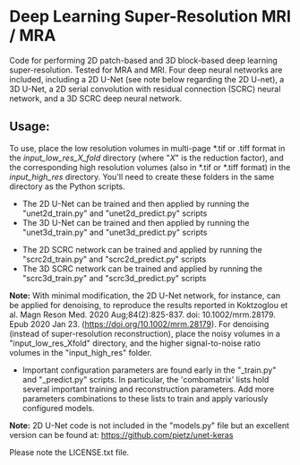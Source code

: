 # Deep Learning Super-Resolution MRI / MRA

Code for performing 2D patch-based and 3D block-based deep learning super-resolution. Tested for MRA and MRI. Four deep neural networks are included, including a 2D U-Net (see note below regarding the 2D U-net), a 3D U-Net, a 2D serial convolution with residual connection (SCRC) neural network, and a 3D SCRC deep neural network.

## Usage:

To use, place the low resolution volumes in multi-page *.tif or .tiff format in the _input_low_res_X_fold_ directory (where "_X_" is the reduction factor), and the corresponding high resolution volumes (also in *.tif or *.tiff format) in the _input_high_res_ directory. You'll need to create these folders in the same directory as the Python scripts.
 + The 2D U-Net can be trained and then applied by running the "unet2d_train.py" and "unet2d_predict.py" scripts
 + The 3D U-Net can be trained and then applied by running the "unet3d_train.py" and "unet3d_predict.py" scripts
 - The 2D SCRC network can be trained and applied by running the "scrc2d_train.py" and "scrc2d_predict.py" scripts
 - The 3D SCRC network can be trained and applied by running the "scrc3d_train.py" and "scrc3d_predict.py" scripts

__Note:__ With minimal modification, the 2D U-Net network, for instance, can be applied for denoising, to reproduce the results reported in Koktzoglou et al. Magn Reson Med. 2020 Aug;84(2):825-837. doi: 10.1002/mrm.28179. Epub 2020 Jan 23. (https://doi.org/10.1002/mrm.28179). For denoising (instead of super-resolution reconstruction), place the noisy volumes in a "input_low_res_Xfold" directory, and the higher signal-to-noise ratio volumes in the "input_high_res" folder. 

* Important configuration parameters are found early in the "_train.py" and "_predict.py" scripts. In particular, the 'combomatrix' lists hold several important training and reconstruction parameters. Add more parameters combinations to these lists to train and apply variously configured models.

__Note:__ 2D U-Net code is not included in the "models.py" file but an excellent version can be found at: https://github.com/pietz/unet-keras

Please note the LICENSE.txt file.
